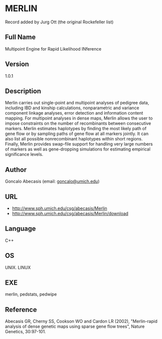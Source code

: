# MERLIN
Record added by Jurg Ott (the original Rockefeller list)

## Full Name
Multipoint Engine for Rapid Likelihood INference

## Version
1.0.1

## Description
Merlin carries out single-point and multipoint analyses of pedigree data, including IBD and kinship calculations, nonparametric and variance component linkage analyses, error detection and information content mapping. For multipoint analyses in dense maps, Merlin allows the user to impose constraints on the number of recombinants between consecutive markers. Merlin estimates haplotypes by finding the most likely path of gene flow or by sampling paths of gene flow at all markers jointly. It can also list all possible nonrecombinant haplotypes within short regions. Finally, Merlin provides swap-file support for handling very large numbers of markers as well as gene-dropping simulations for estimating empirical significance levels.

## Author
Goncalo Abecasis (email: goncalo@umich.edu)

## URL
* http://www.sph.umich.edu/csg/abecasis/Merlin
* http://www.sph.umich.edu/csg/abecasis/Merlin/download

## Language
C++

## OS
UNIX. LINUX

## EXE
merlin, pedstats, pedwipe

## Reference
Abecasis GR, Cherny SS, Cookson WO and Cardon LR (2002), "Merlin-rapid analysis of dense genetic maps using sparse gene flow trees", Nature Genetics, 30:97-101.